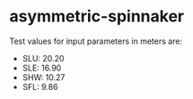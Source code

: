 # asymmetric-spinnaker
Test values for input parameters in meters are:

+ SLU: 20.20
+ SLE: 16.90
+ SHW: 10.27
+ SFL: 9.86
